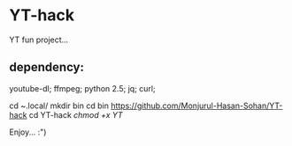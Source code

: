 # YT-hack
YT fun project...

## dependency:
youtube-dl; ffmpeg; python 2.5; jq; curl;

cd ~.local/
mkdir bin
cd bin
https://github.com/Monjurul-Hasan-Sohan/YT-hack
cd YT-hack
*chmod +x YT*


Enjoy... :")
